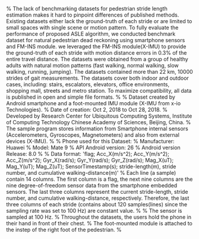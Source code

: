 % The lack of benchmarking datasets for pedestrian stride length estimation makes it hard to pinpoint differences of published methods. Existing datasets either lack the ground-truth of each stride or are limited to small spaces with single scene or motion pattern. To fully evaluate the performance of proposed ASLE algorithm, we conducted benchmark dataset for natural pedestrian dead reckoning using smartphone sensors and FM-INS module. we leveraged the FM-INS module(X-IMU) to provide the ground-truth of each stride with motion distance errors in 0.3% of the entire travel distance. The datasets were obtained from a group of healthy adults with natural motion patterns (fast walking, normal walking, slow walking, running, jumping). The datasets contained more than 22 km, 10000 strides of gait measurements. The datasets cover both indoor and outdoor cases, including: stairs, escalators, elevators, office environments, shopping mall, streets and metro station. To maximize compatibility, all data is published in open and simple file formats. 
%
% Dataset created by Android smartphone and a foot-mounted IMU module (X-IMU from x-io Technologies).
% Date of creation: Oct 2, 2018 to Oct 28, 2018.
% Developed by Research Center for Ubiquitous Computing Systems, Institute of Computing Technology Chinese Academy of Sciences, Beijing, China.
% The sample program stores information from Smartphone internal sensors (Accelerometers, Gyroscopes, Magnetometers) and also from external devices (X-IMU).
%
% Phone used for this Dataset:
% Manufacturer: Huawei
% Model: Mate 9
% API Android version: 26
% Android version Release: 8.0
%
% Data format: 'flag; Acc_X(m/s^2); Acc_Y(m/s^2); Acc_Z(m/s^2); Gyr_X(rad/s); Gyr_Y(rad/s); Gyr_Z(rad/s); Mag_X(uT); Mag_Y(uT); Mag_Z(uT); SensorTimestamp(s); stride-length(m), stride number, and cumulative walking-distance(m)'
% Each line (a sample) contain 14 columns. The first column is a flag, the next nine columns are the nine degree-of-freedom sensor data from the smartphone embedded sensors. The last three columns represent the current stride-length, stride number, and cumulative walking-distance, respectively. Therefore, the last three columns of each stride (contains about 120 samples(lines) since the sampling rate was set to 100 Hz) are constant value.
%
% The sensor is sampled at 100 Hz.
% Throughout the datasets, the users hold the phone in their hand in front of their chest. 
% The foot-mounted module is attached to the instep of the right foot of the pedestrian.
%

